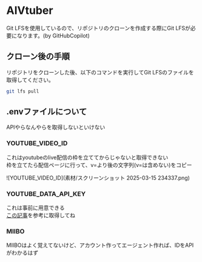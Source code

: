 # AIVtuber

Git LFSを使用しているので、リポジトリのクローンを作成する際にGit LFSが必要になります。(by GitHubCopilot)

## クローン後の手順

リポジトリをクローンした後、以下のコマンドを実行してGit LFSのファイルを取得してください。

```bash
git lfs pull
```

## .envファイルについて

APIやらなんやらを取得しないといけない

### YOUTUBE_VIDEO_ID

これはyoutubeのlive配信の枠を立ててからじゃないと取得できない  
枠を立てたら配信ページに行って、v=より後の文字列(v=は含めない)をコピー

![YOUTUBE_VIDEO_ID](素材/スクリーンショット 2025-03-15 234337.png)

### YOUTUBE_DATA_API_KEY

これは事前に用意できる  
[この記事](https://qiita.com/shinkai_/items/10a400c25de270cb02e4)を参考に取得してね

### MIIBO

MIIBOはよく覚えてないけど、アカウント作ってエージェント作れば、IDをAPIがわかるはず